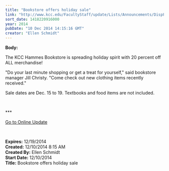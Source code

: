 ```yaml
---
title: "Bookstore offers holiday sale"
link: "http://www.kcc.edu/FacultyStaff/update/Lists/Announcements/DispForm.aspx?ID=1761"
sort_date: 1418220916000
year: 2014
pubDate: "10 Dec 2014 14:15:16 GMT"
creator: "Ellen Schmidt"
---
```


<div><b>Body:</b> <div class="ExternalClass29074EB6B7E840CD90ECDC13014FAC40"><p>​The KCC Hammes Bookstore is spreading holiday spirit with 20 percent off ALL merchandise!  </p>
<p>&quot;Do your last minute shopping or get a treat for yourself,&quot; said bookstore manager Jill Christy. &quot;Come check out new clothing items recently received.&quot;</p>
<p>Sale dates are Dec. 15 to 19. Textbooks and food items are not included.<br /></p>
<p> </p>
<p>***</p>
<p><a href="/update">Go to Online Update</a></p>
<p><br /></p></div></div>
<div><b>Expires:</b> 12/19/2014</div>
<div><b>Created:</b> 12/10/2014 8:15 AM</div>
<div><b>Created By:</b> Ellen Schmidt</div>
<div><b>Start Date:</b> 12/10/2014</div>
<div><b>Title:</b> Bookstore offers holiday sale</div>
